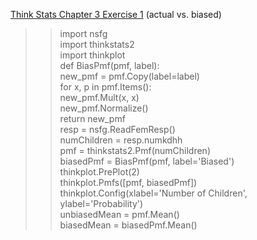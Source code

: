 [Think Stats Chapter 3 Exercise 1](http://greenteapress.com/thinkstats2/html/thinkstats2004.html#toc31) (actual vs. biased)

>> import nsfg <br />
  import thinkstats2 <br />
  import thinkplot <br />
  def BiasPmf(pmf, label):<br />
      new_pmf = pmf.Copy(label=label)<br />
      for x, p in pmf.Items():<br />
          new_pmf.Mult(x, x)<br />
          new_pmf.Normalize()<br />
      return new_pmf<br />
  resp = nsfg.ReadFemResp()<br />
  numChildren = resp.numkdhh<br />
  pmf = thinkstats2.Pmf(numChildren)<br />
  biasedPmf = BiasPmf(pmf, label='Biased')<br />
  thinkplot.PrePlot(2)<br />
  thinkplot.Pmfs([pmf, biasedPmf])<br />
  thinkplot.Config(xlabel='Number of Children', ylabel='Probability')<br />
  unbiasedMean = pmf.Mean()<br />
  biasedMean = biasedPmf.Mean()<br />
